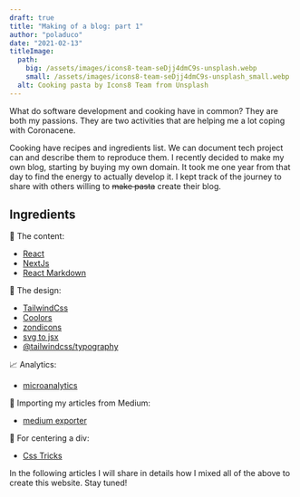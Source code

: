 ```yaml
---
draft: true
title: "Making of a blog: part 1"
author: "poladuco"
date: "2021-02-13"
titleImage: 
  path: 
    big: /assets/images/icons8-team-seDjj4dmC9s-unsplash.webp
    small: /assets/images/icons8-team-seDjj4dmC9s-unsplash_small.webp
  alt: Cooking pasta by Icons8 Team from Unsplash
---
```


What do software development and cooking have in common? They are both my passions. They are two activities that are helping me a lot coping with Coronacene.

Cooking have recipes and ingredients list. We can document tech project can and describe them to reproduce them. I recently decided to make my own blog, starting by buying my own domain. It took me one year from that day to find the energy to actually develop it. I kept track of the journey to share with others willing to ~~make pasta~~ create their blog.

## Ingredients

📃 The content:

- [React](https://reactjs.org/)
- [NextJs](https://nextjs.org/)
- [React Markdown](https://github.com/remarkjs/react-markdown)

🎨 The design:

- [TailwindCss](https://tailwindcss.com/)
- [Coolors](https://coolors.co/)
- [zondicons](https://www.zondicons.com/)
- [svg to jsx](https://svg2jsx.com/)
- [@tailwindcss/typography](@tailwindcss/typography)

📈 Analytics:

- [microanalytics](https://microanalytics.io)

🚚 Importing my articles from Medium:
- [medium exporter](https://github.com/xdamman/mediumexporter)

🎯 For centering a div:
- [Css Tricks](https://css-tricks.com/)

In the following articles I will share in details how I mixed all of the above to create this website. Stay tuned!
